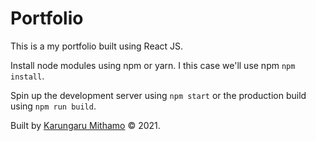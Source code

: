 # Portfolio
This is a my portfolio built using React JS.

Install node modules using npm or yarn. I this case we'll use npm ``` npm install ```.

Spin up the development server using ```npm start``` or the production build using ```npm run build```.

Built by [Karungaru Mithamo](https://mithamovictor.github.io/mithamovictor/) &copy; 2021.
